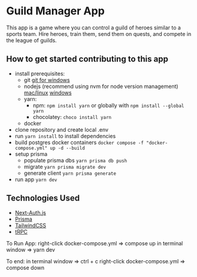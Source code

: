 # Guild Manager App

This app is a game where you can control a guild of heroes similar to a sports team. 
Hire heroes, train them, send them on quests, and compete in the league of guilds.

## How to get started contributing to this app

- install prerequisites:
  - git [git for windows](https://gitforwindows.org/)
  - nodejs (recommend using nvm for node version management) [mac/linux](https://github.com/nvm-sh/nvm) [windows](https://github.com/coreybutler/nvm-windows)
  - yarn:
    - npm: `npm install yarn` or globally with `npm install --global yarn`
    - chocolatey: `choco install yarn`
  - docker
- clone repository and create local .env
- run `yarn install` to install dependencies
- build postgres docker containers `docker compose -f "docker-compose.yml" up -d --build`
- setup prisma
  - populate prisma dbs `yarn prisma db push`
  - migrate `yarn prisma migrate dev`
  - generate client `yarn prisma generate`
- run app `yarn dev`

## Technologies Used

- [Next-Auth.js](https://next-auth.js.org)
- [Prisma](https://prisma.io)
- [TailwindCSS](https://tailwindcss.com)
- [tRPC](https://trpc.io)

To Run App:
right-click docker-compose.yml => compose up
in terminal window => yarn dev

To end:
in terminal window => ctrl + c 
right-click docker-compose.yml => compose down